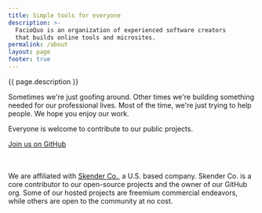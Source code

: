 ```yaml
---
title: Simple tools for everyone
description: >-
  FacioQuo is an organization of experienced software creators 
  that builds online tools and microsites.
permalink: /about
layout: page
footer: true
---
```


{{ page.description }}

Sometimes we're just goofing around.  Other times we're building something needed for our professional lives.  Most of the time, we're just trying to help people.  We hope you enjoy our work.

Everyone is welcome to contribute to our public projects.

<p style="margin-bottom:3rem;"><a button class="fq-button" href="https://github.com/facioquo">Join us on GitHub</a></p>

We are affiliated with [Skender Co.](https://skenderco.com), a U.S. based company.  Skender Co. is a core contributor to our open-source projects and the owner of our GitHub org.  Some of our hosted projects are freemium commercial endeavors, while others are open to the community at no cost.
